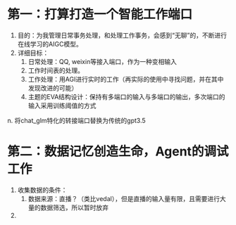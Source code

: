 # 第一：打算打造一个智能工作端口
1. 目的：为我管理日常事务处理，和处理工作事务，会感到“无聊”的，不断进行在线学习的AIGC模型。
2. 详细目标：  
    1. 日常处理：QQ, weixin等接入端口，作为一种变相输入
    2. 工作时间表的处理。
    3. 工作处理：用AGI进行实时的工作（再实际的使用中寻找问题，并在其中发现改进的可能）
    4. 主题的EVA结构设计：保持有多端口的输入与多端口的输出，多次端口的输入采用训练阈值的方式


n. 将chat_glm特化的转接端口替换为传统的gpt3.5

# 第二：数据记忆创造生命，Agent的调试工作
1. 收集数据的条件：
    1. 数据来源：直播？（类比vedal），但是直播的输入量有限，且需要进行大量的数据筛选，所以暂时放弃
2. 